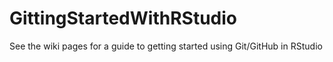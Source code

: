# GittingStartedWithRStudio
See the wiki pages for a guide to getting started using Git/GitHub in RStudio
